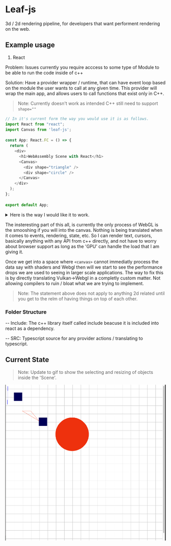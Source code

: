 # Leaf-js

3d / 2d rendering pipeline, for developers that want performent rendering on the web.

## Example usage

1. React

Problem: Issues currently you require acccess to some type of Module to be able to run the code inside of c++

Solution: Have a provider wrapper / runtime, that can have event loop based on the module the user wants to call at any given time. This provider will wrap the main app, and allows users to call functions that exist only in C++.

> Note: Currently doesn't work as intended C++ still need to support `shape=""`
```typescript
// In it's current form the way you would use it is as follows.
import React from "react";
import Canvas from 'leaf-js';

const App: React.FC = () => {
  return (
    <div>
      <h1>WebAssembly Scene with React</h1>
      <Canvas>
        <div shape="triangle" />
        <div shape="circle" />
      </Canvas>
    </div>
  );
};

export default App;
```

<details><summary>Here is the way I would like it to work.</summary>

The Main Goal is to improve the user expierence of something like Three.js, or reactFiber. At the same time the goal is to improve proformance, and make sure the developer can have the best possible expierence with complex or simple 3d renders.

```typescript
import Leaf from 'leaf-js';

// All of these options have defaults.
const CubeRender = () => {
  return (
    {Leaf.Cube({ // Return a cube inside a canvas, that you can append to.
      x: 100, 
      y: 100,
      w: 100,
      h: 100,
      animation: {
        rotation: {
          x: { -32, 1s }
        }
      },
      color: {
        r: 0,
        g: 0,
        b: 0,
        a: 0,
      }
    })}
  )
};
```

```typescript
import Leaf, {Provider} from 'leaf-js';

const ParentCube = () => {
  return (
    <Provider
      server=?
      address=?
      returnType=?
    >
      /* The provider controls mutliple people controlling cubes at the same time, say multiplayer. */
    </Provider>
  )
}
```

</details> 

The insteresting part of this all, is currently the only process of WebGL is the smooshing if you will into the canvas. Nothing is being translated when it comes to events, rendering, state, etc. So I can render text, cursors, basically anything with any API from c++ directly, and not have to worry about browser support as long as the 'GPU' can handle the load that I am giving it. 

Once we get into a space where `<canvas>` cannot immediatly process the data say with shaders and Webgl then will we start to see the performance drops we are used to seeing in larger scale applications. The way to fix this is by directly translating Vulkan->Webgl in a completly custom matter. Not allowing compilers to ruin / bloat what we are trying to implement.

> Note: The statement above does not apply to anything 2d related until you get to the relm of having things on top of each other.

### Folder Structure

-- Include: The c++ library itself called include beacuse it is included into react as a dependency.

-- SRC: Typescript source for any provider actions / translating to typescript.

## Current State

> Note: Update to gif to show the selecting and resizing of objects inside the 'Scene'.

![docs](docs/state.png)